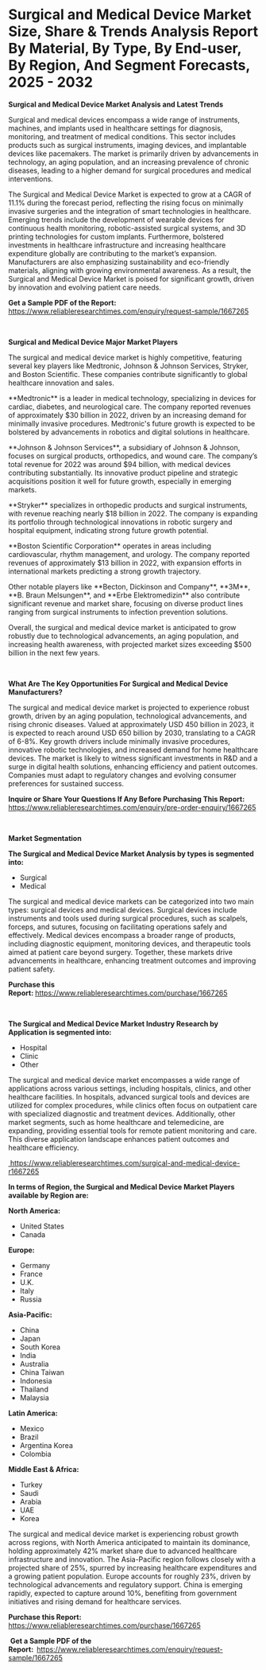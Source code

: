 <p><h1>Surgical and Medical Device Market Size, Share & Trends Analysis Report By Material, By Type, By End-user, By Region, And Segment Forecasts, 2025 - 2032</h1></p><p><strong>Surgical and Medical Device Market Analysis and Latest Trends</strong></p>
<p><p>Surgical and medical devices encompass a wide range of instruments, machines, and implants used in healthcare settings for diagnosis, monitoring, and treatment of medical conditions. This sector includes products such as surgical instruments, imaging devices, and implantable devices like pacemakers. The market is primarily driven by advancements in technology, an aging population, and an increasing prevalence of chronic diseases, leading to a higher demand for surgical procedures and medical interventions. </p><p>The Surgical and Medical Device Market is expected to grow at a CAGR of 11.1% during the forecast period, reflecting the rising focus on minimally invasive surgeries and the integration of smart technologies in healthcare. Emerging trends include the development of wearable devices for continuous health monitoring, robotic-assisted surgical systems, and 3D printing technologies for custom implants. Furthermore, bolstered investments in healthcare infrastructure and increasing healthcare expenditure globally are contributing to the market’s expansion. Manufacturers are also emphasizing sustainability and eco-friendly materials, aligning with growing environmental awareness. As a result, the Surgical and Medical Device Market is poised for significant growth, driven by innovation and evolving patient care needs.</p></p>
<p><strong>Get a Sample PDF of the Report:&nbsp;</strong> <a href="https://www.reliableresearchtimes.com/enquiry/request-sample/1667265?utm_campaign=2205&utm_medium=2&utm_source=Github&utm_content=ia&utm_term=18042025&utm_id=surgical-and-medical-device">https://www.reliableresearchtimes.com/enquiry/request-sample/1667265</a></p>
<p>&nbsp;</p>
<p><strong>Surgical and Medical Device Major Market Players</strong></p>
<p><p>The surgical and medical device market is highly competitive, featuring several key players like Medtronic, Johnson & Johnson Services, Stryker, and Boston Scientific. These companies contribute significantly to global healthcare innovation and sales.</p><p>**Medtronic** is a leader in medical technology, specializing in devices for cardiac, diabetes, and neurological care. The company reported revenues of approximately $30 billion in 2022, driven by an increasing demand for minimally invasive procedures. Medtronic's future growth is expected to be bolstered by advancements in robotics and digital solutions in healthcare.</p><p>**Johnson & Johnson Services**, a subsidiary of Johnson & Johnson, focuses on surgical products, orthopedics, and wound care. The company’s total revenue for 2022 was around $94 billion, with medical devices contributing substantially. Its innovative product pipeline and strategic acquisitions position it well for future growth, especially in emerging markets.</p><p>**Stryker** specializes in orthopedic products and surgical instruments, with revenue reaching nearly $18 billion in 2022. The company is expanding its portfolio through technological innovations in robotic surgery and hospital equipment, indicating strong future growth potential.</p><p>**Boston Scientific Corporation** operates in areas including cardiovascular, rhythm management, and urology. The company reported revenues of approximately $13 billion in 2022, with expansion efforts in international markets predicting a strong growth trajectory.</p><p>Other notable players like **Becton, Dickinson and Company**, **3M**, **B. Braun Melsungen**, and **Erbe Elektromedizin** also contribute significant revenue and market share, focusing on diverse product lines ranging from surgical instruments to infection prevention solutions.</p><p>Overall, the surgical and medical device market is anticipated to grow robustly due to technological advancements, an aging population, and increasing health awareness, with projected market sizes exceeding $500 billion in the next few years.</p></p>
<p>&nbsp;</p>
<p><strong>What Are The Key Opportunities For Surgical and Medical Device Manufacturers?</strong></p>
<p><p>The surgical and medical device market is projected to experience robust growth, driven by an aging population, technological advancements, and rising chronic diseases. Valued at approximately USD 450 billion in 2023, it is expected to reach around USD 650 billion by 2030, translating to a CAGR of 6-8%. Key growth drivers include minimally invasive procedures, innovative robotic technologies, and increased demand for home healthcare devices. The market is likely to witness significant investments in R&D and a surge in digital health solutions, enhancing efficiency and patient outcomes. Companies must adapt to regulatory changes and evolving consumer preferences for sustained success.</p></p>
<p><strong>Inquire or Share Your Questions If Any Before Purchasing This Report:</strong> <a href="https://www.reliableresearchtimes.com/enquiry/pre-order-enquiry/1667265?utm_campaign=2205&utm_medium=2&utm_source=Github&utm_content=ia&utm_term=18042025&utm_id=surgical-and-medical-device">https://www.reliableresearchtimes.com/enquiry/pre-order-enquiry/1667265</a></p>
<p>&nbsp;</p>
<p><strong>Market Segmentation</strong></p>
<p><strong>The Surgical and Medical Device Market Analysis by types is segmented into:</strong></p>
<p><ul><li>Surgical</li><li>Medical</li></ul></p>
<p><p>The surgical and medical device markets can be categorized into two main types: surgical devices and medical devices. Surgical devices include instruments and tools used during surgical procedures, such as scalpels, forceps, and sutures, focusing on facilitating operations safely and effectively. Medical devices encompass a broader range of products, including diagnostic equipment, monitoring devices, and therapeutic tools aimed at patient care beyond surgery. Together, these markets drive advancements in healthcare, enhancing treatment outcomes and improving patient safety.</p></p>
<p><strong>Purchase this Report:&nbsp;</strong><a href="https://www.reliableresearchtimes.com/purchase/1667265?utm_campaign=2205&utm_medium=2&utm_source=Github&utm_content=ia&utm_term=18042025&utm_id=surgical-and-medical-device">https://www.reliableresearchtimes.com/purchase/1667265</a></p>
<p>&nbsp;</p>
<p><strong>The Surgical and Medical Device Market Industry Research by Application is segmented into:</strong></p>
<p><ul><li>Hospital</li><li>Clinic</li><li>Other</li></ul></p>
<p><p>The surgical and medical device market encompasses a wide range of applications across various settings, including hospitals, clinics, and other healthcare facilities. In hospitals, advanced surgical tools and devices are utilized for complex procedures, while clinics often focus on outpatient care with specialized diagnostic and treatment devices. Additionally, other market segments, such as home healthcare and telemedicine, are expanding, providing essential tools for remote patient monitoring and care. This diverse application landscape enhances patient outcomes and healthcare efficiency.</p></p>
<p><a href="https://www.reliableresearchtimes.com/surgical-and-medical-device-r1667265?utm_campaign=2205&utm_medium=2&utm_source=Github&utm_content=ia&utm_term=18042025&utm_id=surgical-and-medical-device">&nbsp;https://www.reliableresearchtimes.com/surgical-and-medical-device-r1667265</a></p>
<p><strong>In terms of Region, the Surgical and Medical Device Market Players available by Region are:</strong></p>
<p>
    <p> <strong> North America: </strong>
        <ul>
            <li>United States</li>
            <li>Canada</li>
        </ul>
        </p> 
    <p> <strong> Europe: </strong>
        <ul>
            <li>Germany</li>
            <li>France</li>
            <li>U.K.</li>
            <li>Italy</li>
            <li>Russia</li>
        </ul>
        </p> 
    <p> <strong> Asia-Pacific: </strong>
        <ul>
            <li>China</li>
            <li>Japan</li>
            <li>South Korea</li>
            <li>India</li>
            <li>Australia</li>
            <li>China Taiwan</li>
            <li>Indonesia</li>
            <li>Thailand</li>
            <li>Malaysia</li>
        </ul>
        </p> 
    <p> <strong> Latin America: </strong>
        <ul>
            <li>Mexico</li>
            <li>Brazil</li>
            <li>Argentina Korea</li>
            <li>Colombia</li>
        </ul>
        </p> 
    <p> <strong> Middle East & Africa: </strong>
        <ul>
            <li>Turkey</li>
            <li>Saudi</li>
            <li>Arabia</li>
            <li>UAE</li>
            <li>Korea</li>
        </ul>
    </p>
    </p>
<p><p>The surgical and medical device market is experiencing robust growth across regions, with North America anticipated to maintain its dominance, holding approximately 42% market share due to advanced healthcare infrastructure and innovation. The Asia-Pacific region follows closely with a projected share of 25%, spurred by increasing healthcare expenditures and a growing patient population. Europe accounts for roughly 23%, driven by technological advancements and regulatory support. China is emerging rapidly, expected to capture around 10%, benefiting from government initiatives and rising demand for healthcare services.</p></p>
<p><strong>Purchase this Report: </strong><a href="https://www.reliableresearchtimes.com/purchase/1667265?utm_campaign=2205&utm_medium=2&utm_source=Github&utm_content=ia&utm_term=18042025&utm_id=surgical-and-medical-device">https://www.reliableresearchtimes.com/purchase/1667265</a></p>
<p>&nbsp;<strong>Get a Sample PDF of the Report:&nbsp;&nbsp;</strong><a href="https://www.reliableresearchtimes.com/enquiry/request-sample/1667265?utm_campaign=2205&utm_medium=2&utm_source=Github&utm_content=ia&utm_term=18042025&utm_id=surgical-and-medical-device">https://www.reliableresearchtimes.com/enquiry/request-sample/1667265</a></p>
<p><strong></strong></p>
<p><p></p><p></p><p></p></p>